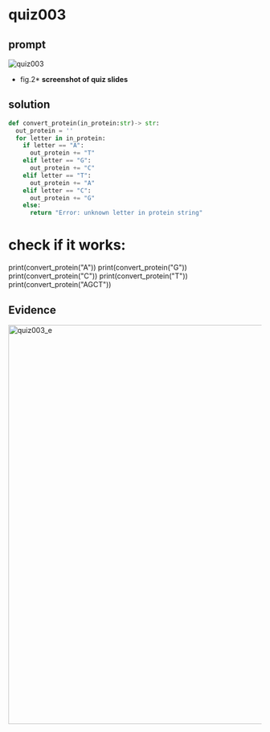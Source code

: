 # quiz003

## prompt
![quiz003](https://github.com/ayyyane/unit1-2024/assets/142702159/9f10e8b6-f5a8-4d67-8f61-4d951727dbbf)
* fig.2* **screenshot of quiz slides**

## solution

```.py
def convert_protein(in_protein:str)-> str:
  out_protein = ''
  for letter in in_protein:
    if letter == "A":
      out_protein += "T"
    elif letter == "G":
      out_protein += "C"
    elif letter == "T":
      out_protein += "A"
    elif letter == "C":
      out_protein += "G"
    else:
      return "Error: unknown letter in protein string"
```

# check if it works:
print(convert_protein("A"))
print(convert_protein("G"))
print(convert_protein("C"))
print(convert_protein("T"))
print(convert_protein("AGCT"))


## Evidence
<img width="794" alt="quiz003_e" src="https://github.com/ayyyane/unit1-2024/assets/142702159/c9cd20a2-7dd8-4d2b-8ae6-b14ba503323d">

            
